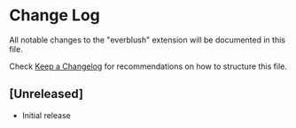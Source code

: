 # Change Log

All notable changes to the "everblush" extension will be documented in this file.

Check [Keep a Changelog](http://keepachangelog.com/) for recommendations on how to structure this file.

## [Unreleased]

-   Initial release
